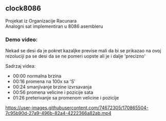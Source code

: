 ## clock8086
Projekat iz Organizacije Racunara  
Analogni sat implementiran u 8086 asembleru

### Demo video:

Nekad se desi da je pokret kazaljke previse mali da bi se prikazao na ovoj rezoluciji pa se desi da se ne pomeri uopste ali je i dalje 'precizno'

Sadrzaj videa:
- 00:00 normalna brzina
- 00:16 promena na 100x sa 'S'
- 00:24 smanjivanje brzine izvrsavanja
- 00:56 promena velicine i pozicije sata
- 01:26 preterivanje sa promenom velicine i pozicije

https://user-images.githubusercontent.com/74672305/170865504-7c95b90d-27a9-496b-82a4-4222366a82ab.mp4

